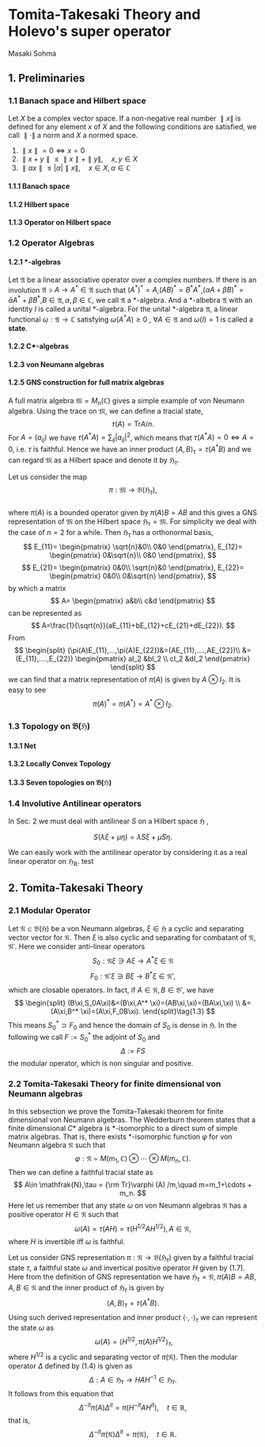 # Tomita-Takesaki Theory and Holevo's super operator


 Masaki Sohma

## 1. Preliminaries
### 1.1 Banach space and Hilbert space
 Let $X$ be a complex vector space.
If  a non-negative real number $\parallel x\parallel$ is defined for
any element $x$ of $X$ and the following conditions are satisfied,
we call $\parallel \cdot \parallel$ a norm and $X$ a normed space.
1) $\parallel x\parallel =0\Leftrightarrow x=0$
2) $\parallel x+y \parallel\leq \parallel x\parallel +\parallel y\parallel,\quad x,y\in X$
3) $\parallel \alpha x\parallel \leq |\alpha| \parallel x \parallel,\quad x\in X, \alpha \in \mathbb{C}$

#### 1.1.1 Banach space
#### 1.1.2  Hilbert space
#### 1.1.3  Operator on Hilbert space

### 1.2 Operator Algebras
#### 1.2.1 *-algebras
Let $\mathfrak{A}$ be a linear associative operator over a complex numbers. If there is an involution $\mathfrak{A}\ni A\to A^*\in \mathfrak{A}$ such that $(A^*)^*=A$,$(AB)^*=B^*A^*$,$(\alpha A+\beta B)^*=\bar{\alpha}A^*+\bar{\beta}B^*$,$B\in\mathfrak{A},\alpha,\beta\in \mathbb{C}$,
we call $\mathfrak{A}$ a *-algebra.
And a *-albebra $\mathfrak{A}$ with an identity $I$ is called a unital *-algebra.
For the unital *-algebra $\mathfrak{A}$,  a linear functional $\omega:\mathfrak{A}\to \mathbb{C}$ satisfying  $\omega (A^{ * } A)\geq 0$ , $\forall A\in \mathfrak{A}$ and $\omega(I)=1$ is called a **state**.






#### 1.2.2 C*-algebras
#### 1.2.3 von Neumann algebras
#### 1.2.5 GNS construction for full matrix algebras
A full matrix algebra $\mathfrak{M}=M_n(\mathbb{C})$ gives a simple example of von Neumann algebra.
Using the trace on $\mathfrak{M}$, we can define a tracial state,
$$
\tau(A)=\mbox{Tr}A/n.
$$
For $A=(a_{ij})$ we have $\tau(A^* A)=\sum_{ij}| a_{ij} |^2$, which means
that $\tau(A^* A)=0\Leftrightarrow A=0$, i.e. $\tau$ is faithful.
Hence we have an inner product $\langle A,B \rangle_\tau=\tau(A^* B)$ and we can regard $\mathfrak{M}$ as a Hilbert space and denote it by  $\mathfrak{H}_\tau$.

Let us consider  the map
$$
\pi:\mathfrak{M}\to\mathfrak{B}(\mathfrak{H}_\tau),
$$  
where $\pi(A)$ is a bounded operator given by $\pi(A)B=AB$ and this gives a GNS representation of $\mathfrak{M}$ on the Hilbert space $\mathfrak{H}_\tau=\mathfrak{M}$. For simplicity we deal with the case of $n=2$ for a while. Then $\mathfrak{H}_\tau$ has a orthonormal basis,
$$
E_{11}=
\begin{pmatrix}
\sqrt{n}&0\\
0&0
\end{pmatrix},
E_{12}=
\begin{pmatrix}
0&\sqrt{n}\\
0&0
\end{pmatrix},
$$
$$
E_{21}=
\begin{pmatrix}
0&0\\
\sqrt{n}&0
\end{pmatrix},
E_{22}=
\begin{pmatrix}
0&0\\
0&\sqrt{n}
\end{pmatrix},
$$
by which a matrix
$$
A=
\begin{pmatrix}
a&b\\
c&d
\end{pmatrix}
$$
can be represented as
$$
A=\frac{1}{\sqrt{n}}(aE_{11}+bE_{12}+cE_{21}+dE_{22}).
$$
From
$$
\begin{split}
(\pi(A)E_{11},...,\pi(A)E_{22})&=(AE_{11},....,AE_{22})\\
&=(E_{11},....,E_{22})
\begin{pmatrix}
aI_2 &bI_2  \\
cI_2 &dI_2
\end{pmatrix}
\end{split}
$$
we can find that a matrix representation of $\pi(A)$ is
given by $A\otimes I_2$. It is easy to see
$$
\pi(A)^*=\pi(A^*)=A^*\otimes I_2.
$$

### 1.3 Topology on $\mathfrak{B}(\mathfrak{H})$
#### 1.3.1 Net
#### 1.3.2 Locally Convex Topology
#### 1.3.3 Seven topologies on $\mathfrak{B}(\mathfrak{H})$

### 1.4 Involutive Antilinear operators
In Sec. 2 we must deal with antilinear $S$ on a Hilbert space $\mathfrak{H}$ ,

$$
S(\lambda \xi +\mu \eta)=\bar{\lambda}S\xi+\bar{\mu}S\eta.
$$



We can easily work with the antilinear operator by considering it as a real linear operator on $\mathfrak{H}_\mathbb{R}$.
test



## 2. Tomita-Takesaki Theory

### 2.1 Modular Operator
Let $\mathfrak{N}\subset \mathfrak{B}(\mathfrak{H})$ be a von Neumann algebras, $\xi\in\mathfrak{H}$ a cyclic and separating vector vector for $\mathfrak{N}$.
Then $\xi$ is also cyclic and separating for  combatant of $\mathfrak{N}$, $\mathfrak{N}'$.
Here we consider anti-linear operators
$$
S_0 : \mathfrak{N} \xi \ni A\xi \longrightarrow A^*\xi \in \mathfrak{N}\tag{1.1}
$$
$$
F_0 : \mathfrak{N}' \xi \ni B\xi  \longrightarrow B^*\xi \in \mathfrak{N}',\tag{1.2}
$$
which are closable operators.
In fact, if $A\in \mathfrak{N},B\in\mathfrak{B}'$, we have
$$
\begin{split}
(B\xi,S_0A\xi)&=(B\xi,A^* \xi)=(AB\xi,\xi)=(BA\xi,\xi) \\
 &=(A\xi,B^* \xi)=(A\xi,F_0B\xi).
\end{split}\tag{1.3}
$$
This means $S_0^* \supset F_0$ and hence the domain of $S_0$ is dense in $\mathfrak{H}$.
In the following we call $F:=S_0^*$ the adjoint of $S_0$ and
$$
\Delta:=FS\tag{1.4}
$$
the modular operator, which is non singular and positive.

###  2.2 Tomita-Takesaki Theory for finite dimensional von Neumann algebras
In this sebsection we prove the Tomita-Takesaki theorem for finite dimensional
von Neumann algebras.
The Wedderburn theorem states that a finite dimensional $C*$ algebra is  *-isomorphic to a direct sum of simple matrix algebras. That is, there exists *-isomorphic function $\varphi$ for von Neumann algebra $\mathfrak{N}$ such that
$$
\varphi:\mathfrak{N}\simeq M(m_1,\mathbb{C})\otimes \cdots \otimes M(m_n,\mathbb{C}).
$$
Then we can define a faithful tracial state as
$$
A\in \mathfrak{N},\tau = {\rm Tr}\varphi (A) /m,\quad m=m_1+\cdots + m_n.
$$
Here let us remember that any state $\omega$ on von Neumann algebras $\mathfrak{N}$ has a positive operator $H\in \mathfrak{N}$ such that
$$
\omega(A)=\tau(AH)=\tau(H^{1/2}AH^{1/2}), A\in \mathfrak{N},\tag{1.7}
$$
where $H$ is invertible iff $\omega$ is faithful.

Let us consider GNS representation $\pi:\mathfrak{N}\to \mathfrak{B}(\mathfrak{H}_\tau)$ given by a faithful tracial state $\tau$, a faithful state $\omega$ and invertical positive operator $H$ given by (1.7).
Here from the definition of GNS representation we have
$\mathfrak{H}_\tau=\mathfrak{N},\pi(A)B=AB,A,B\in \mathfrak{N}$ and the inner product of $\mathfrak{H}_\tau$ is given by
$$
\langle A,B \rangle_\tau=\tau(A^*B).\tag{1.8}
$$
Using such derived representation and inner product $\langle \cdot,\cdot\rangle_\tau$ we can represent the state $\omega$
as
$$\
\omega(A)=\langle H^{1/2},\pi(A)H^{1/2}\rangle_\tau,\tag{1.9}
$$
where $H^{1/2}$ is a cyclic and separating vector of $\pi(\mathfrak{N})$.
Then the modular operator $\Delta$ defined by (1.4) is given as
$$
\Delta:A\in \mathfrak{H}_\tau\to HAH^{-1}\in \mathfrak{H}_\tau.\tag{1.10}
$$
It follows from this equation that
$$
\Delta^{-it}\pi(A)\Delta^{it}=\pi(H^{-it}AH^{it}),\quad t \in \mathbb{R},
$$
that is,
$$
\Delta^{-it}\pi(\mathfrak{N})\Delta^{it}=\pi(\mathfrak{N}),\quad t \in \mathbb{R}.
$$

